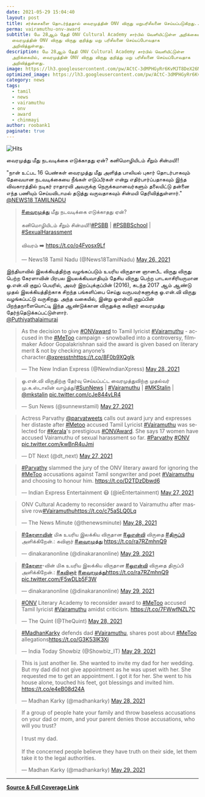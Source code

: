 ```yaml
---
date: 2021-05-29 15:04:40
layout: post
title: சர்ச்சைகளை தொடர்ந்ததால் வைரமுத்தின் ONV விருது மறுபரிசீலனை செய்யப்படுகிறது...
perma: vairamuthu-onv-award
subtitle: மே 28ஆம் தேதி ONV Cultural Academy சார்பில் வெளியிட்டுள்ள அறிக்கையில்,
  வைரமுத்தின் ONV விருது விருது குறித்து மறு பரிசீலனை செய்யப்போவதாக
  அறிவித்துள்ளது.
description: மே 28ஆம் தேதி ONV Cultural Academy சார்பில் வெளியிட்டுள்ள
  அறிக்கையில், வைரமுத்தின் ONV விருது விருது குறித்து மறு பரிசீலனை செய்யப்போவதாக
  அறிவித்துள்ளது.
image: https://lh3.googleusercontent.com/pw/ACtC-3dMPHGyRr6KvMJT8DeX26M8hrW4b_bDDq4Z-KU8CBjoI66jDkDc88bEMFIojJTUrsxV6ohK_G2TFXYl7BcL2Gv0xgfxKcSlnpPH3CzrY7E9QbAUF68E9ViTMNPHEBRLGu4yA08unLT2OWsOpnn9nMVZpQ=w612-h344-no?authuser=0
optimized_image: https://lh3.googleusercontent.com/pw/ACtC-3dMPHGyRr6KvMJT8DeX26M8hrW4b_bDDq4Z-KU8CBjoI66jDkDc88bEMFIojJTUrsxV6ohK_G2TFXYl7BcL2Gv0xgfxKcSlnpPH3CzrY7E9QbAUF68E9ViTMNPHEBRLGu4yA08unLT2OWsOpnn9nMVZpQ=w612-h344-no?authuser=0
category: news
tags:
  - tamil
  - news
  - vairamuthu
  - onv
  - award
  - chinmayi
author: roobank1
paginate: true
---
```

![Hits](https://hits.seeyoufarm.com/api/count/incr/badge.svg?url=PSBB-teacher-accused-child-sexual-harassment&count_bg=%230F0E0E&title_bg=%23000000&icon=reverbnation.svg&icon_color=%23FFFAFA&title=views&edge_flat=true)

வைரமுத்து மீது நடவடிக்கை எடுக்காதது ஏன்? கனிமொழியிடம் சீறும் சின்மயி!!

"நான் உட்பட 16 பெண்கள் வைரமுத்து மீது அளித்த பாலியல் புகார் தொடர்பாகவும் தேவையான நடவடிக்கையை நீங்கள் எடுப்பீர்கள் என்று எதிர்பார்ப்பதாகவும் இந்த விவகாரத்தில் நடிகர் ராதாரவி அவருக்கு நெருக்கமானவர்களும் தலையிட்டு தன்னை எந்த பணியும் செய்யவிடாமல் தடுத்து வருவதாகவும் சின்மயி தெரிவித்துள்ளார்."
<br>
<a href="https://tamil.news18.com/news/entertainment/cinema-psbb-sexual-harassment-case-why-did-not-take-action-against-vairamuthu-chinmayi-questions-kanimozhi-ekr-470647.html" target="_blank">@NEWS18 TAMILNADU</a>





<blockquote class="twitter-tweet"><p lang="ta" dir="ltr"><a href="https://twitter.com/hashtag/%E0%AE%B5%E0%AF%88%E0%AE%B0%E0%AE%AE%E0%AF%81%E0%AE%A4%E0%AF%8D%E0%AE%A4%E0%AF%81?src=hash&amp;ref_src=twsrc%5Etfw">#வைரமுத்து</a> மீது நடவடிக்கை எடுக்காதது ஏன்? <br><br>கனிமொழியிடம் சீறும் சின்மயி!!<a href="https://twitter.com/hashtag/PSBB?src=hash&amp;ref_src=twsrc%5Etfw">#PSBB</a> | <a href="https://twitter.com/hashtag/PSBBSchool?src=hash&amp;ref_src=twsrc%5Etfw">#PSBBSchool</a> | <a href="https://twitter.com/hashtag/SexualHarassment?src=hash&amp;ref_src=twsrc%5Etfw">#SexualHarassment</a><br><br>விவரம் ➡️ <a href="https://t.co/o4Fvosx9Lf">https://t.co/o4Fvosx9Lf</a></p>&mdash; News18 Tamil Nadu (@News18TamilNadu) <a href="https://twitter.com/News18TamilNadu/status/1397385866805272576?ref_src=twsrc%5Etfw">May 26, 2021</a></blockquote> <script async src="https://platform.twitter.com/widgets.js" charset="utf-8"></script>


இந்தியாவில் இலக்கியத்திற்கு வழங்கப்படும் உயரிய விருதான ஞானபீட விருது விருது பெற்ற கேரளாவின் பிரபல இயலக்கியவாதியும் தேசிய விருது பெற்ற பாடலாசிரியருமான ஓ.என்.வி குறுப் பெயரில், அவர் இறப்புக்குப்பின் (2016), கடந்த 2017 ஆம் ஆண்டு முதல் இலக்கியத்திற்காக சிறந்த பங்களிப்பை செய்து வருபவர்களுக்கு ஓ.என்.வி விருது வழங்கப்பட்டு வருகிறது. அந்த வகையில், இன்று ஓஎன்வி குறுப்பின் பிறந்தநாளையொட்டி இந்த ஆண்டுக்கான விருதுக்கு கவிஞர் வைரமுத்து தேர்ந்தெடுக்கப்பட்டுள்ளார்.
<br>
<a href="http://www.puthiyathalaimurai.com/enews/104132/ONV-award-for-Tamil-poet-Vairamuthu" target="_blank">@Puthiyathalaimurai</a>

<blockquote class="twitter-tweet"><p lang="en" dir="ltr">As the decision to give <a href="https://twitter.com/hashtag/ONVaward?src=hash&amp;ref_src=twsrc%5Etfw">#ONVaward</a> to Tamil lyricist <a href="https://twitter.com/hashtag/Vairamuthu?src=hash&amp;ref_src=twsrc%5Etfw">#Vairamuthu</a> - accused in the <a href="https://twitter.com/hashtag/MeToo?src=hash&amp;ref_src=twsrc%5Etfw">#MeToo</a> campaign - snowballed into a controversy, filmmaker Adoor Gopalakrishnan said the award is given based on literary merit &amp; not by checking anyone’s character.<a href="https://twitter.com/xpresstn?ref_src=twsrc%5Etfw">@xpresstn</a><a href="https://t.co/8F0b9XQgIk">https://t.co/8F0b9XQgIk</a></p>&mdash; The New Indian Express (@NewIndianXpress) <a href="https://twitter.com/NewIndianXpress/status/1398160864390287360?ref_src=twsrc%5Etfw">May 28, 2021</a></blockquote> <script async src="https://platform.twitter.com/widgets.js" charset="utf-8"></script>

<blockquote class="twitter-tweet"><p lang="ta" dir="ltr">ஓ.என்.வி விருதிற்கு தேர்வு செய்யப்பட்ட வைரமுத்துவிற்கு முதல்வர் மு.க.ஸ்டாலின் வாழ்த்து!<a href="https://twitter.com/hashtag/SunNews?src=hash&amp;ref_src=twsrc%5Etfw">#SunNews</a> | <a href="https://twitter.com/hashtag/Vairamuthu?src=hash&amp;ref_src=twsrc%5Etfw">#Vairamuthu</a> | <a href="https://twitter.com/hashtag/MKStalin?src=hash&amp;ref_src=twsrc%5Etfw">#MKStalin</a> | <a href="https://twitter.com/mkstalin?ref_src=twsrc%5Etfw">@mkstalin</a> <a href="https://t.co/cJe844vLR4">pic.twitter.com/cJe844vLR4</a></p>&mdash; Sun News (@sunnewstamil) <a href="https://twitter.com/sunnewstamil/status/1397796237269553152?ref_src=twsrc%5Etfw">May 27, 2021</a></blockquote> <script async src="https://platform.twitter.com/widgets.js" charset="utf-8"></script>

<blockquote class="twitter-tweet"><p lang="en" dir="ltr">Actress Parvathy <a href="https://twitter.com/parvatweets?ref_src=twsrc%5Etfw">@parvatweets</a> calls out award jury and expresses her distaste after <a href="https://twitter.com/hashtag/Metoo?src=hash&amp;ref_src=twsrc%5Etfw">#Metoo</a> accused Tamil Lyricist <a href="https://twitter.com/hashtag/Vairamuthu?src=hash&amp;ref_src=twsrc%5Etfw">#Vairamuthu</a> was selected for <a href="https://twitter.com/hashtag/Kerala?src=hash&amp;ref_src=twsrc%5Etfw">#Kerala</a>&#39;s prestigious <a href="https://twitter.com/hashtag/ONVAward?src=hash&amp;ref_src=twsrc%5Etfw">#ONVAward</a>. She says 17 women have accused Vairamuthu of sexual harassment so far. <a href="https://twitter.com/hashtag/Parvathy?src=hash&amp;ref_src=twsrc%5Etfw">#Parvathy</a> <a href="https://twitter.com/hashtag/ONV?src=hash&amp;ref_src=twsrc%5Etfw">#ONV</a> <a href="https://t.co/kwBnR4uJmi">pic.twitter.com/kwBnR4uJmi</a></p>&mdash; DT Next (@dt_next) <a href="https://twitter.com/dt_next/status/1397862946689093635?ref_src=twsrc%5Etfw">May 27, 2021</a></blockquote> <script async src="https://platform.twitter.com/widgets.js" charset="utf-8"></script>

<blockquote class="twitter-tweet"><p lang="en" dir="ltr"><a href="https://twitter.com/hashtag/Parvathy?src=hash&amp;ref_src=twsrc%5Etfw">#Parvathy</a> slammed the jury of the ONV literary award for ignoring the <a href="https://twitter.com/hashtag/MeToo?src=hash&amp;ref_src=twsrc%5Etfw">#MeToo</a> accusations against Tamil songwriter and poet <a href="https://twitter.com/hashtag/Vairamuthu?src=hash&amp;ref_src=twsrc%5Etfw">#Vairamuthu</a> and choosing to honour him. <a href="https://t.co/D2TDzDbwd6">https://t.co/D2TDzDbwd6</a></p>&mdash; Indian Express Entertainment 😷 (@ieEntertainment) <a href="https://twitter.com/ieEntertainment/status/1397925559577944067?ref_src=twsrc%5Etfw">May 27, 2021</a></blockquote> <script async src="https://platform.twitter.com/widgets.js" charset="utf-8"></script>

<blockquote class="twitter-tweet"><p lang="en" dir="ltr">ONV Cultural Academy to reconsider award to Vairamuthu after massive row<a href="https://twitter.com/hashtag/Vairamuthu?src=hash&amp;ref_src=twsrc%5Etfw">#Vairamuthu</a><a href="https://t.co/c75aSLQ0Lq">https://t.co/c75aSLQ0Lq</a></p>&mdash; The News Minute (@thenewsminute) <a href="https://twitter.com/thenewsminute/status/1398164282123030531?ref_src=twsrc%5Etfw">May 28, 2021</a></blockquote> <script async src="https://platform.twitter.com/widgets.js" charset="utf-8"></script>

<blockquote class="twitter-tweet"><p lang="ta" dir="ltr"><a href="https://twitter.com/hashtag/%E0%AE%95%E0%AF%87%E0%AE%B0%E0%AE%B3%E0%AE%BE%E0%AE%B5%E0%AE%BF%E0%AE%A9%E0%AF%8D?src=hash&amp;ref_src=twsrc%5Etfw">#கேரளாவின்</a> மிக உயரிய இலக்கிய விருதான <a href="https://twitter.com/hashtag/%E0%AE%93%E0%AE%8E%E0%AE%A9%E0%AF%8D%E0%AE%B5%E0%AE%BF?src=hash&amp;ref_src=twsrc%5Etfw">#ஓஎன்வி</a> விருதை <a href="https://twitter.com/hashtag/%E0%AE%A4%E0%AE%BF%E0%AE%B0%E0%AF%81%E0%AE%AA%E0%AF%8D%E0%AE%AA%E0%AE%BF?src=hash&amp;ref_src=twsrc%5Etfw">#திருப்பி</a> அளிக்கிறேன்.: கவிஞர் <a href="https://twitter.com/hashtag/%E0%AE%B5%E0%AF%88%E0%AE%B0%E0%AE%AE%E0%AF%81%E0%AE%A4%E0%AF%8D%E0%AE%A4%E0%AF%81?src=hash&amp;ref_src=twsrc%5Etfw">#வைரமுத்து</a> <a href="https://t.co/ra7RZmhnQ9">https://t.co/ra7RZmhnQ9</a></p>&mdash; dinakaranonline (@dinakaranonline) <a href="https://twitter.com/dinakaranonline/status/1398560482324144139?ref_src=twsrc%5Etfw">May 29, 2021</a></blockquote> <script async src="https://platform.twitter.com/widgets.js" charset="utf-8"></script>

<blockquote class="twitter-tweet"><p lang="ta" dir="ltr"><a href="https://twitter.com/hashtag/%E0%AE%95%E0%AF%87%E0%AE%B0%E0%AE%B3%E0%AE%BE?src=hash&amp;ref_src=twsrc%5Etfw">#கேரளா</a>-வின் மிக உயரிய இலக்கிய விருதான <a href="https://twitter.com/hashtag/%E0%AE%93%E0%AE%8E%E0%AE%A9%E0%AF%8D%E0%AE%B5%E0%AE%BF?src=hash&amp;ref_src=twsrc%5Etfw">#ஓஎன்வி</a> விருதை திருப்பி அளிக்கிறேன்.: <a href="https://twitter.com/hashtag/%E0%AE%95%E0%AE%B5%E0%AE%BF%E0%AE%9E%E0%AE%B0%E0%AF%8D?src=hash&amp;ref_src=twsrc%5Etfw">#கவிஞர்</a> <a href="https://twitter.com/hashtag/%E0%AE%B5%E0%AF%88%E0%AE%B0%E0%AE%AE%E0%AF%81%E0%AE%A4%E0%AF%8D%E0%AE%A4%E0%AF%81?src=hash&amp;ref_src=twsrc%5Etfw">#வைரமுத்து</a><a href="https://t.co/ra7RZmhnQ9">https://t.co/ra7RZmhnQ9</a> <a href="https://t.co/F5wDLb5F3W">pic.twitter.com/F5wDLb5F3W</a></p>&mdash; dinakaranonline (@dinakaranonline) <a href="https://twitter.com/dinakaranonline/status/1398550945206652929?ref_src=twsrc%5Etfw">May 29, 2021</a></blockquote> <script async src="https://platform.twitter.com/widgets.js" charset="utf-8"></script>

<blockquote class="twitter-tweet"><p lang="en" dir="ltr"><a href="https://twitter.com/hashtag/ONV?src=hash&amp;ref_src=twsrc%5Etfw">#ONV</a> Literary Academy to reconsider award to <a href="https://twitter.com/hashtag/MeToo?src=hash&amp;ref_src=twsrc%5Etfw">#MeToo</a> accused Tamil lyricist <a href="https://twitter.com/hashtag/Vairamuthu?src=hash&amp;ref_src=twsrc%5Etfw">#Vairamuthu</a> amidst criticism. <a href="https://t.co/7FWwfNZL7C">https://t.co/7FWwfNZL7C</a></p>&mdash; The Quint (@TheQuint) <a href="https://twitter.com/TheQuint/status/1398240920408002562?ref_src=twsrc%5Etfw">May 28, 2021</a></blockquote> <script async src="https://platform.twitter.com/widgets.js" charset="utf-8"></script>

<blockquote class="twitter-tweet"><p lang="en" dir="ltr"><a href="https://twitter.com/hashtag/MadhanKarky?src=hash&amp;ref_src=twsrc%5Etfw">#MadhanKarky</a> defends dad <a href="https://twitter.com/hashtag/Vairamuthu?src=hash&amp;ref_src=twsrc%5Etfw">#Vairamuthu</a>, shares post about <a href="https://twitter.com/hashtag/MeToo?src=hash&amp;ref_src=twsrc%5Etfw">#MeToo</a> allegations<a href="https://t.co/G3K53lK3Xi">https://t.co/G3K53lK3Xi</a></p>&mdash; India Today Showbiz (@Showbiz_IT) <a href="https://twitter.com/Showbiz_IT/status/1398522740118675456?ref_src=twsrc%5Etfw">May 29, 2021</a></blockquote> <script async src="https://platform.twitter.com/widgets.js" charset="utf-8"></script>

<blockquote class="twitter-tweet"><p lang="en" dir="ltr">This is just another lie. She wanted to invite my dad for her wedding. But my dad did not give appointment as he was upset with her. She requested me to get an appointment. I got it for her. She went to his house alone, touched his feet, got blessings and invited him. <a href="https://t.co/e4eB08d24A">https://t.co/e4eB08d24A</a></p>&mdash; Madhan Karky (@madhankarky) <a href="https://twitter.com/madhankarky/status/1398274363044950024?ref_src=twsrc%5Etfw">May 28, 2021</a></blockquote> <script async src="https://platform.twitter.com/widgets.js" charset="utf-8"></script>

<blockquote class="twitter-tweet"><p lang="en" dir="ltr">If a group of people hate your family and throw baseless accusations on your dad or mom, and your parent denies those accusations, who will you trust? <br><br>I trust my dad. <br><br>If the concerned people believe they have truth on their side, let them take it to the legal authorities.</p>&mdash; Madhan Karky (@madhankarky) <a href="https://twitter.com/madhankarky/status/1398496393904365568?ref_src=twsrc%5Etfw">May 29, 2021</a></blockquote> <script async src="https://platform.twitter.com/widgets.js" charset="utf-8"></script>

- - -
<a href="https://news.google.com/stories/CAAqOQgKIjNDQklTSURvSmMzUnZjbmt0TXpZd1NoTUtFUWlEcEtMeGtvQU1FZGlMZ2d2bXM1R0xLQUFQAQ?hl=en-IN&gl=IN&ceid=IN%3Aen" target="_blank">
<b>Source & Full Coverage Link</b>
</a>